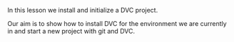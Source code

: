 In this lesson we install and initialize a DVC project. 

Our aim is to show how to install DVC for the environment we are currently in
and start a new project with git and DVC. 



